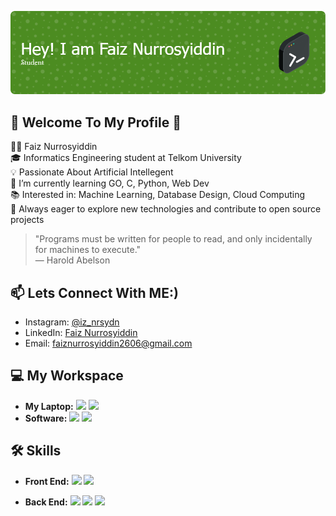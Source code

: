 ![Header](./github-header-image.png)
## 💚 Welcome To My Profile 💚
🧑‍🎓 Faiz Nurrosyiddin  
🎓 Informatics Engineering student at Telkom University  
💡 Passionate About Artificial Intellegent  
🔭 I’m currently learning GO, C, Python, Web Dev  
📚 Interested in: Machine Learning, Database Design, Cloud Computing  
🌱 Always eager to explore new technologies and contribute to open source projects  
> "Programs must be written for people to read, and only incidentally for machines to execute."  
> — Harold Abelson
## 📫 Lets Connect With ME:)
- Instagram: [@iz_nrsydn](https://www.instagram.com/iz_nrsydn?igsh=MWw4NXgyODRiaGRoNg==)
- LinkedIn: [Faiz Nurrosyiddin](https://www.linkedin.com/in/faiz-nurrosyiddin-5ab658327?utm_source=share&utm_campaign=share_via&utm_content=profile&utm_medium=android_app)
- Email: faiznurrosyiddin2606@gmail.com
## 💻 My Workspace
- **My Laptop:**
<img src="https://img.shields.io/badge/asus%20laptop-000000?style=for-the-badge&logo=asus&logoColor=white" /> <img src="https://img.shields.io/badge/Windows_11-0078d4?style=for-the-badge&logo=windows-11&logoColor=white" />
- **Software:**
<img src="https://img.shields.io/badge/VSCode-0078D4?style=for-the-badge&logo=visual%20studio%20code&logoColor=white" /> <img src="https://img.shields.io/badge/MySQL-005C84?style=for-the-badge&logo=mysql&logoColor=white" />
## 🛠️ Skills
- **Front End:**
<img src="https://img.shields.io/badge/HTML5-E34F26?style=for-the-badge&logo=html5&logoColor=white" /> <img src="https://img.shields.io/badge/JavaScript-323330?style=for-the-badge&logo=javascript&logoColor=F7DF1E" />

- **Back End:**
<img src="https://img.shields.io/badge/C-00599C?style=for-the-badge&logo=c&logoColor=white" /> <img src="https://img.shields.io/badge/Go-00ADD8?style=for-the-badge&logo=go&logoColor=white" /> <img src="https://img.shields.io/badge/Python-FFD43B?style=for-the-badge&logo=python&logoColor=blue" />


<!--
**FaizNrsydn/FaizNrsydn** is a ✨ _special_ ✨ repository because its `README.md` (this file) appears on your GitHub profile.

Here are some ideas to get you started:

- 🔭 I’m currently working on ...
- 🌱 I’m currently learning ...
- 👯 I’m looking to collaborate on ...
- 🤔 I’m looking for help with ...
- 💬 Ask me about ...
- 📫 How to reach me: ...
- 😄 Pronouns: ...
- ⚡ Fun fact: ...
-->

